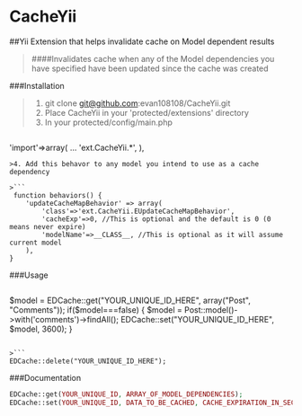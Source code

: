 CacheYii
========

##Yii Extension that helps invalidate cache on Model dependent results
>####Invalidates cache when any of the Model dependencies you have specified have been updated since the cache was created

###Installation
>1. git clone git@github.com:evan108108/CacheYii.git
>2. Place CacheYii in your 'protected/extensions' directory
>3. In your protected/config/main.php

>```
'import'=>array(
    ...
    'ext.CacheYii.*',
),
```
>4. Add this behavor to any model you intend to use as a cache dependency 

>```
 function behaviors() {
    'updateCacheMapBehavior' => array(
        'class'=>'ext.CacheYii.EUpdateCacheMapBehavior',
        'cacheExp'=>0, //This is optional and the default is 0 (0 means never expire)
        'modelName'=>__CLASS__, //This is optional as it will assume current model
    ),
}
```

###Usage
>```
$model = EDCache::get("YOUR_UNIQUE_ID_HERE", array("Post", "Comments"));
if($model===false)
{
   $model = Post::model()->with('comments')->findAll();
   EDCache::set("YOUR_UNIQUE_ID_HERE", $model, 3600);
}
```

>```
EDCache::delete("YOUR_UNIQUE_ID_HERE");
```

###Documentation
``` php
EDCache::get(YOUR_UNIQUE_ID, ARRAY_OF_MODEL_DEPENDENCIES);
EDCache::set(YOUR_UNIQUE_ID, DATA_TO_BE_CACHED, CACHE_EXPIRATION_IN_SECONDS);
```
